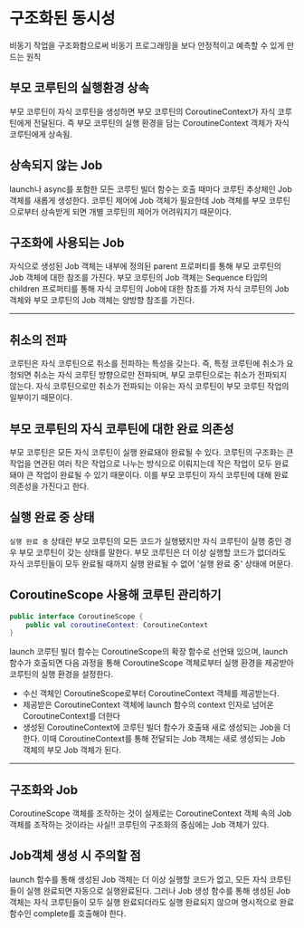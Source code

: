 # 구조화된 동시성
비동기 작업을 구조화함으로써 비동기 프로그래밍을 보다 안정적이고 예측할 수 있게 만드는 원칙

## 부모 코루틴의 실행환경 상속
부모 코루틴이 자식 코루틴을 생성하면 부모 코루틴의 CoroutineContext가 자식 코루틴에게 전달된다.
즉 부모 코루틴의 실행 환경을 담는 CoroutineContext 객체가 자식 코루틴에게 상속됨.

## 상속되지 않는 Job
launch나 async를 포함한 모든 코루틴 빌더 함수는 호출 때마다 코루틴 추상체인 Job 객체를 새롭게 생성한다.
코루틴 제어에 Job 객체가 필요한데 Job 객체를 부모 코루틴으로부터 상속받게 되면 개별 코루틴의 제어가 어려워지기 때문이다.

## 구조화에 사용되는 Job
자식으로 생성된 Job 객체는 내부에 정의된 parent 프로퍼티를 통해 부모 코루틴의 Job 객체에 대한 참조를 가진다.
부모 코루틴의 Job 객체는 Sequence 타입의 children 프로퍼티를 통해 자식 코루틴의 Job에 대한 참조를 가져 자식 코루틴의 Job 객체와 부모 코루틴의 Job 객체는 양방향 참조를 가진다.

---

## 취소의 전파
코루틴은 자식 코루틴으로 취소를 전파하는 특성을 갖는다.
즉, 특정 코루틴에 취소가 요청되면 취소는 자식 코루틴 방향으로만 전파되며, 부모 코루틴으로는 취소가 전파되지 않는다.
자식 코루틴으로만 취소가 전파되는 이유는 자식 코루틴이 부모 코루틴 작업의 일부이기 때문이다.

## 부모 코루틴의 자식 코루틴에 대한 완료 의존성
부모 코루틴은 모든 자식 코루틴이 실행 완료돼야 완료될 수 있다.
코루틴의 구조화는 큰 작업을 연관된 여러 작은 작업으로 나누는 방식으로 이뤄지는데 작은 작업이 모두 완료돼야 큰 작업이 완료될 수 있기 때문이다.
이를 부모 코루틴이 자식 코루틴에 대해 완료 의존성을 가진다고 한다.

## 실행 완료 중 상태
`실행 완료 중` 상태란 부모 코루틴의 모든 코드가 실행됐지만 자식 코루틴이 실행 중인 경우 부모 코루틴이 갖는 상태를 말한다.
부모 코루틴은 더 이상 실행할 코드가 없더라도 자식 코루틴들이 모두 완료될 때까지 실행 완료될 수 없어 '실행 완료 중' 상태에 머문다.

## CoroutineScope 사용해 코루틴 관리하기
```kotlin
public interface CoroutineScope {
    public val coroutineContext: CoroutineContext
}
```

launch 코루틴 빌더 함수는 CoroutineScope의 확장 함수로 선언돼 있으며, launch 함수가 호출되면 다음 과정을 통해
CoroutineScope 객체로부터 실행 환경을 제공받아 코루틴의 실행 환경을 설정한다.
- 수신 객체인 CoroutineScope로부터 CoroutineContext 객체를 제공받는다.
- 제공받은 CoroutineContext 객체에 launch 함수의 context 인자로 넘어온 CoroutineContext를 더한다
- 생성된 CoroutineContext에 코루틴 빌더 함수가 호출돼 새로 생성되는 Job을 더한다. 이때 CoroutineContext를 통해 전달되는 Job 객체는 새로 생성되는 Job 객체의 부모 Job 객체가 된다.

---
## 구조화와 Job
CoroutineScope 객체를 조작하는 것이 실제로는 CoroutineContext 객체 속의 Job 객체를 조작하는 것이라는 사실!!
코루틴의 구조화의 중심에는 Job 객체가 있다.

## Job객체 생성 시 주의할 점
launch 함수를 통해 생성된 Job 객체는 더 이상 실행할 코드가 없고, 모든 자식 코루틴들이 실행 완료되면 자동으로 실행완료된다.
그러나 Job 생성 함수를 통해 생성된 Job 객체는 자식 코루틴들이 모두 실행 완료되더라도 실행 완료되지 않으며
명시적으로 완료 함수인 complete를 호출해야 한다.